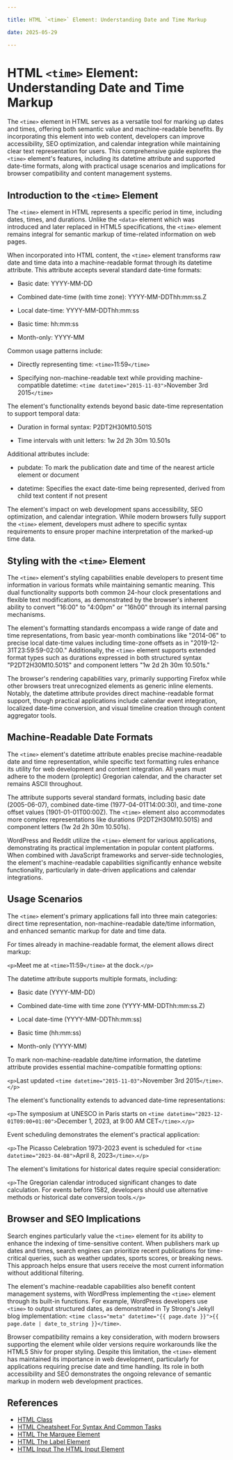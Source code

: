 ```yaml
---

title: HTML `<time>` Element: Understanding Date and Time Markup

date: 2025-05-29

---
```



# HTML `<time>` Element: Understanding Date and Time Markup

The `<time>` element in HTML serves as a versatile tool for marking up dates and times, offering both semantic value and machine-readable benefits. By incorporating this element into web content, developers can improve accessibility, SEO optimization, and calendar integration while maintaining clear text representation for users. This comprehensive guide explores the `<time>` element's features, including its datetime attribute and supported date-time formats, along with practical usage scenarios and implications for browser compatibility and content management systems.


## Introduction to the `<time>` Element

The `<time>` element in HTML represents a specific period in time, including dates, times, and durations. Unlike the `<data>` element which was introduced and later replaced in HTML5 specifications, the `<time>` element remains integral for semantic markup of time-related information on web pages.

When incorporated into HTML content, the `<time>` element transforms raw date and time data into a machine-readable format through its datetime attribute. This attribute accepts several standard date-time formats:

- Basic date: YYYY-MM-DD

- Combined date-time (with time zone): YYYY-MM-DDThh:mm:ss.Z

- Local date-time: YYYY-MM-DDThh:mm:ss

- Basic time: hh:mm:ss

- Month-only: YYYY-MM

Common usage patterns include:

- Directly representing time: `<time>`11:59`</time>`

- Specifying non-machine-readable text while providing machine-compatible datetime: `<time datetime="2015-11-03">`November 3rd 2015`</time>`

The element's functionality extends beyond basic date-time representation to support temporal data:

- Duration in formal syntax: P2DT2H30M10.501S

- Time intervals with unit letters: 1w 2d 2h 30m 10.501s

Additional attributes include:

- pubdate: To mark the publication date and time of the nearest article element or document

- datetime: Specifies the exact date-time being represented, derived from child text content if not present

The element's impact on web development spans accessibility, SEO optimization, and calendar integration. While modern browsers fully support the `<time>` element, developers must adhere to specific syntax requirements to ensure proper machine interpretation of the marked-up time data.


## Styling with the `<time>` Element

The `<time>` element's styling capabilities enable developers to present time information in various formats while maintaining semantic meaning. This dual functionality supports both common 24-hour clock presentations and flexible text modifications, as demonstrated by the browser's inherent ability to convert "16:00" to "4:00pm" or "16h00" through its internal parsing mechanisms.

The element's formatting standards encompass a wide range of date and time representations, from basic year-month combinations like "2014-06" to precise local date-time values including time-zone offsets as in "2019-12-31T23:59:59-02:00." Additionally, the `<time>` element supports extended format types such as durations expressed in both structured syntax "P2DT2H30M10.501S" and component letters "1w 2d 2h 30m 10.501s."

The browser's rendering capabilities vary, primarily supporting Firefox while other browsers treat unrecognized elements as generic inline elements. Notably, the datetime attribute provides direct machine-readable format support, though practical applications include calendar event integration, localized date-time conversion, and visual timeline creation through content aggregator tools.


## Machine-Readable Date Formats

The `<time>` element's datetime attribute enables precise machine-readable date and time representation, while specific text formatting rules enhance its utility for web development and content integration. All years must adhere to the modern (proleptic) Gregorian calendar, and the character set remains ASCII throughout.

The attribute supports several standard formats, including basic date (2005-06-07), combined date-time (1977-04-01T14:00:30), and time-zone offset values (1901-01-01T00:00Z). The `<time>` element also accommodates more complex representations like durations (P2DT2H30M10.501S) and component letters (1w 2d 2h 30m 10.501s).

WordPress and Reddit utilize the `<time>` element for various applications, demonstrating its practical implementation in popular content platforms. When combined with JavaScript frameworks and server-side technologies, the element's machine-readable capabilities significantly enhance website functionality, particularly in date-driven applications and calendar integrations.


## Usage Scenarios

The `<time>` element's primary applications fall into three main categories: direct time representation, non-machine-readable date/time information, and enhanced semantic markup for date and time data.

For times already in machine-readable format, the element allows direct markup:

`<p>`Meet me at `<time>`11:59`</time>` at the dock.`</p>`

The datetime attribute supports multiple formats, including:

- Basic date (YYYY-MM-DD)

- Combined date-time with time zone (YYYY-MM-DDThh:mm:ss.Z)

- Local date-time (YYYY-MM-DDThh:mm:ss)

- Basic time (hh:mm:ss)

- Month-only (YYYY-MM)

To mark non-machine-readable date/time information, the datetime attribute provides essential machine-compatible formatting options:

`<p>`Last updated `<time datetime="2015-11-03">`November 3rd 2015`</time>`.`</p>`

The element's functionality extends to advanced date-time representations:

`<p>`The symposium at UNESCO in Paris starts on `<time datetime="2023-12-01T09:00+01:00">`December 1, 2023, at 9:00 AM CET`</time>`.`</p>`

Event scheduling demonstrates the element's practical application:

`<p>`The Picasso Celebration 1973-2023 event is scheduled for `<time datetime="2023-04-08">`April 8, 2023`</time>`.`</p>`

The element's limitations for historical dates require special consideration:

`<p>`The Gregorian calendar introduced significant changes to date calculation. For events before 1582, developers should use alternative methods or historical date conversion tools.`</p>`


## Browser and SEO Implications

Search engines particularly value the `<time>` element for its ability to enhance the indexing of time-sensitive content. When publishers mark up dates and times, search engines can prioritize recent publications for time-critical queries, such as weather updates, sports scores, or breaking news. This approach helps ensure that users receive the most current information without additional filtering.

The element's machine-readable capabilities also benefit content management systems, with WordPress implementing the `<time>` element through its built-in functions. For example, WordPress developers use `<time>` to output structured dates, as demonstrated in Ty Strong's Jekyll blog implementation: `<time class="meta" datetime="{{ page.date }}">{{ page.date | date_to_string }}</time>`.

Browser compatibility remains a key consideration, with modern browsers supporting the element while older versions require workarounds like the HTML5 Shiv for proper styling. Despite this limitation, the `<time>` element has maintained its importance in web development, particularly for applications requiring precise date and time handling. Its role in both accessibility and SEO demonstrates the ongoing relevance of semantic markup in modern web development practices.

## References

- [HTML Class](https://github.com/serpuniversity/learn/blob/main/html/HTML%20Class.md)
- [HTML Cheatsheet For Syntax And Common Tasks](https://github.com/serpuniversity/learn/blob/main/html/HTML%20Cheatsheet%20For%20Syntax%20And%20Common%20Tasks.md)
- [HTML The Marquee Element](https://github.com/serpuniversity/learn/blob/main/html/HTML%20The%20Marquee%20Element.md)
- [HTML The Label Element](https://github.com/serpuniversity/learn/blob/main/html/HTML%20The%20Label%20Element.md)
- [HTML Input The HTML Input Element](https://github.com/serpuniversity/learn/blob/main/html/HTML%20Input%20The%20HTML%20Input%20Element.md)